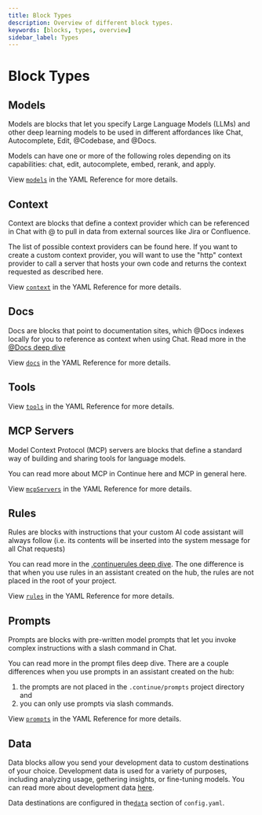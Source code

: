 ```yaml
---
title: Block Types
description: Overview of different block types.
keywords: [blocks, types, overview]
sidebar_label: Types
---
```


# Block Types

## Models

Models are blocks that let you specify Large Language Models (LLMs) and other deep learning models to be used in different affordances like Chat, Autocomplete, Edit, @Codebase, and @Docs.

Models can have one or more of the following roles depending on its capabilities: chat, edit, autocomplete, embed, rerank, and apply.

View [`models`](../../yaml-reference.md#models) in the YAML Reference for more details.

## Context

Context are blocks that define a context provider which can be referenced in Chat with @ to pull in data from external sources like Jira or Confluence.

The list of possible context providers can be found here. If you want to create a custom context provider, you will want to use the "http" context provider to call a server that hosts your own code and returns the context requested as described here.

View [`context`](../../yaml-reference.md#context) in the YAML Reference for more details.

## Docs

Docs are blocks that point to documentation sites, which @Docs indexes locally for you to reference as context when using Chat. Read more in the [@Docs deep dive](../../customize/deep-dives/docs.mdx)

View [`docs`](../../yaml-reference.md#docs) in the YAML Reference for more details.

## Tools

View [`tools`](../../yaml-reference.md#tools) in the YAML Reference for more details.

## MCP Servers

Model Context Protocol (MCP) servers are blocks that define a standard way of building and sharing tools for language models.

You can read more about MCP in Continue here and MCP in general here.

View [`mcpServers`](../../yaml-reference.md#mcpservers) in the YAML Reference for more details.

## Rules

Rules are blocks with instructions that your custom AI code assistant will always follow (i.e. its contents will be inserted into the system message for all Chat requests)

You can read more in the [.continuerules deep dive](../../customize/deep-dives/rules.md). The one difference is that when you use rules in an assistant created on the hub, the rules are not placed in the root of your project.

View [`rules`](../../yaml-reference.md#rules) in the YAML Reference for more details.

## Prompts

Prompts are blocks with pre-written model prompts that let you invoke complex instructions with a slash command in Chat.

You can read more in the prompt files deep dive. There are a couple differences when you use prompts in an assistant created on the hub:

1. the prompts are not placed in the `.continue/prompts` project directory and
2. you can only use prompts via slash commands.

View [`prompts`](../../yaml-reference.md#prompts) in the YAML Reference for more details.

## Data

Data blocks allow you send your development data to custom destinations of your choice. Development data is used for a variety of purposes, including analyzing usage, gethering insights, or fine-tuning models. You can read more about development data [here](../../customize/development-data.md).

Data destinations are configured in the[`data`](../../yaml-reference.md#data) section of `config.yaml`.
